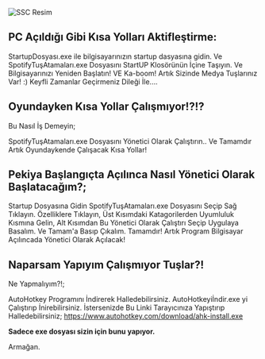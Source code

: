![SSC Resim](resimag.com/p1/f8d5e4ceda.png)



























## PC Açıldığı Gibi Kısa Yolları Aktifleştirme:

StartupDosyası.exe ile bilgisayarınızın startup dasyasına gidin.
Ve SpotifyTuşAtamaları.exe Dosyasını StartUP Klosörünün İçine Taşıyın.
Ve Bilgisayarınızı Yeniden Başlatın! VE Ka-boom! Artık Sizinde Medya Tuşlarınız Var! :)
Keyfli Zamanlar Geçirmeniz Dileği İle....

## Oyundayken Kısa Yollar Çalışmıyor!?!?
Bu Nasıl İş Demeyin;

SpotifyTuşAtamaları.exe Dosyasını Yönetici Olarak Çalıştırın..
Ve Tamamdır Artık Oyundaykende Çalışacak Kısa Yollar!


## Pekiya Başlangıçta Açılınca Nasıl Yönetici Olarak Başlatacağım?;

Startup Dosyasına Gidin SpotifyTuşAtamaları.exe Dosyasını Seçip Sağ Tıklayın.
Özelliklere Tıklayın, Üst Kısımdaki Katagorilerden Uyumluluk Kısmına Gelin,
Alt Kısımdan Bu Yönetici Olarak Çalıştırı Seçip Uygulaya Basalım. Ve Tamam'a Basıp Çıkalım.
Tamamdır! Artık Program Bilgisayar Açılıncada Yönetici Olarak Açılacak!


## Naparsam Yapıyım Çalışmıyor Tuşlar?!
Ne Yapmalıyım?!;

AutoHotkey Programını İndirerek Halledebilirsiniz.
AutoHotkeyiİndir.exe yi Çalıştırıp İnirebilirsiniz.
İstersenizde Bu Linki Tarayıcınıza Yapıştırıp Halledebilirsiniz;
https://www.autohotkey.com/download/ahk-install.exe

__Sadece exe dosyası sizin için bunu yapıyor.__

Armağan.

